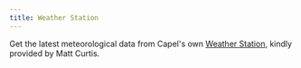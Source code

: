 ```yaml
---
title: Weather Station
---
```


Get the latest meteorological data from Capel's own [Weather Station](http://www.capelcliffsweather.co.uk/), kindly provided by Matt Curtis.
